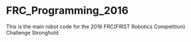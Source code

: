 # FRC_Programming_2016

This is the main robot code for the 2016 FRC(FIRST Robotics Competition) Challenge Stronghold

